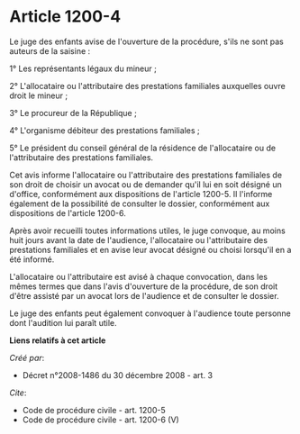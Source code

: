 # Article 1200-4

Le juge des enfants avise de l'ouverture de la procédure, s'ils ne sont pas auteurs de la saisine : 

1° Les représentants légaux du mineur ; 

2° L'allocataire ou l'attributaire des prestations familiales auxquelles ouvre droit le mineur ; 

3° Le procureur de la République ; 

4° L'organisme débiteur des prestations familiales ; 

5° Le président du conseil général de la résidence de l'allocataire ou de l'attributaire des prestations familiales. 

Cet avis informe l'allocataire ou l'attributaire des prestations familiales de son droit de choisir un avocat ou de demander
qu'il lui en soit désigné un d'office, conformément aux dispositions de l'article 1200-5. Il l'informe également de la
possibilité de consulter le dossier, conformément aux dispositions de l'article 1200-6. 

Après avoir recueilli toutes informations utiles, le juge convoque, au moins huit jours avant la date de l'audience,
l'allocataire ou l'attributaire des prestations familiales et en avise leur avocat désigné ou choisi lorsqu'il en a été
informé.

L'allocataire ou l'attributaire est avisé à chaque convocation, dans les mêmes termes que dans l'avis d'ouverture de la
procédure, de son droit d'être assisté par un avocat lors de l'audience et de consulter le dossier. 

Le juge des enfants peut également convoquer à l'audience toute personne dont l'audition lui paraît utile.

**Liens relatifs à cet article**

_Créé par_:

  - Décret n°2008-1486 du 30 décembre 2008 - art. 3

_Cite_:

  - Code de procédure civile - art. 1200-5
  - Code de procédure civile - art. 1200-6 (V)
